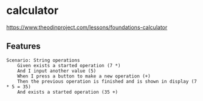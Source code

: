 # calculator

https://www.theodinproject.com/lessons/foundations-calculator

## Features

```gherkin
Scenario: String operations
    Given exists a started operation (7 *)
    And I input another value (5)
    When I press a button to make a new operation (+)
    Then the previous operation is finished and is shown in display (7 * 5 = 35)
    And exists a started operation (35 +)
```